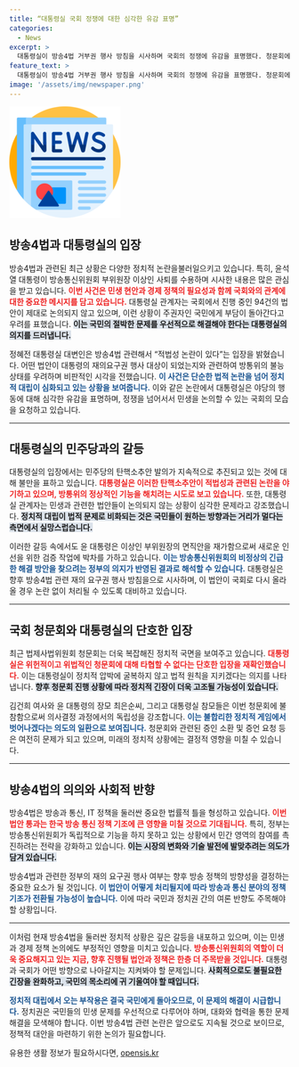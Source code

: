 ```yaml
---
title: “대통령실 국회 정쟁에 대한 심각한 유감 표명”
categories:
  - News
excerpt: >
  대통령실이 방송4법 거부권 행사 방침을 시사하며 국회의 정쟁에 유감을 표명했다. 청문회에 불참한 주요 인사들, 위헌적 청문회에 대한 단호한 입장 등이 주목받고 있다. 국민을 위한 신속한 법안 논의 촉구가 절실하다!
feature_text: >
  대통령실이 방송4법 거부권 행사 방침을 시사하며 국회의 정쟁에 유감을 표명했다. 청문회에 불참한 주요 인사들, 위헌적 청문회에 대한 단호한 입장 등이 주목받고 있다. 국민을 위한 신속한 법안 논의 촉구가 절실하다!
image: '/assets/img/newspaper.png'
---
```


<p><img src="/assets/img/newspaper.png" alt="kimp 속보" /></p>

<h2 data-ke-size="size26">방송4법과 대통령실의 입장</h2>

<p data-ke-size="size16">방송4법과 관련된 최근 상황은 다양한 정치적 논란을불러일으키고 있습니다. 특히, 윤석열 대통령이 방송통신위원회 부위원장 이상인 사퇴를 수용하며 시사한 내용은 많은 관심을 받고 있습니다. <b><span style="color: #ee2323;">이번 사건은 민생 현안과 경제 정책의 필요성과 함께 국회와의 관계에 대한 중요한 메시지를 담고 있습니다.</span></b> 대통령실 관계자는 국회에서 진행 중인 94건의 법안이 제대로 논의되지 않고 있으며, 이런 상황이 주권자인 국민에게 부담이 돌아간다고 우려를 표했습니다. <b><span style="background-color: #21538527;">이는 국민의 절박한 문제를 우선적으로 해결해야 한다는 대통령실의 의지를 드러냅니다.</span></b></p>

<p data-ke-size="size16">정혜전 대통령실 대변인은 방송4법 관련해서 “적법성 논란이 있다”는 입장을 밝혔습니다. 어떤 법안이 대통령의 재의요구권 행사 대상이 되었는지와 관련하여 방통위의 불능 상태를 우려하며 비판적인 시각을 전했습니다. <b><span style="color: #1a5490;">이 사건은 단순한 법적 논란을 넘어 정치적 대립이 심화되고 있는 상황을 보여줍니다.</span></b> 이와 같은 논란에서 대통령실은 야당의 행동에 대해 심각한 유감을 표명하며, 정쟁을 넘어서서 민생을 논의할 수 있는 국회의 모습을 요청하고 있습니다.</p>

<hr>

<h2 data-ke-size="size26">대통령실의 민주당과의 갈등</h2>

<p data-ke-size="size16">대통령실의 입장에서는 민주당의 탄핵소추안 발의가 지속적으로 추진되고 있는 것에 대해 불만을 표하고 있습니다. <b><span style="color: #ee2323;">대통령실은 이러한 탄핵소추안이 적법성과 관련된 논란을 야기하고 있으며, 방통위의 정상적인 기능을 해치려는 시도로 보고 있습니다.</span></b> 또한, 대통령실 관계자는 민생과 관련한 법안들이 논의되지 않는 상황이 심각한 문제라고 강조했습니다. <b><span style="background-color: #21538527;">정치적 대립이 법적 문제로 비화되는 것은 국민들이 원하는 방향과는 거리가 멀다는 측면에서 실망스럽습니다.</span></b></p>

<p data-ke-size="size16">이러한 갈등 속에서도 윤 대통령은 이상인 부위원장의 면직안을 재가함으로써 새로운 인선을 위한 검증 작업에 박차를 가하고 있습니다. <b><span style="color: #1a5490;">이는 방송통신위원회의 비정상의 긴급한 해결 방안을 찾으려는 정부의 의지가 반영된 결과로 해석할 수 있습니다.</span></b> 대통령실은 향후 방송4법 관련 재의 요구권 행사 방침을으로 시사하며, 이 법안이 국회로 다시 올라올 경우 논란 없이 처리될 수 있도록 대비하고 있습니다.</p>

<hr>

<h2 data-ke-size="size26">국회 청문회와 대통령실의 단호한 입장</h2>

<p data-ke-size="size16">최근 법제사법위원회 청문회는 더욱 복잡해진 정치적 국면을 보여주고 있습니다. <b><span style="color: #ee2323;">대통령실은 위헌적이고 위법적인 청문회에 대해 타협할 수 없다는 단호한 입장을 재확인했습니다.</span></b> 이는 대통령실이 정치적 압박에 굴복하지 않고 법적 원칙을 지키겠다는 의지를 나타냅니다. <b><span style="background-color: #21538527;">향후 청문회 진행 상황에 따라 정치적 긴장이 더욱 고조될 가능성이 있습니다.</span></b></p>

<p data-ke-size="size16">김건희 여사와 윤 대통령의 장모 최은순씨, 그리고 대통령실 참모들은 이번 청문회에 불참함으로써 의사결정 과정에서의 독립성을 강조합니다. <b><span style="color: #1a5490;">이는 불합리한 정치적 게임에서 벗어나겠다는 의도의 일환으로 보여집니다.</span></b> 청문회와 관련된 증인 소환 및 증언 요청 등은 여전히 문제가 되고 있으며, 미래의 정치적 상황에는 결정적 영향을 미칠 수 있습니다.</p>

<hr>

<h2 data-ke-size="size26">방송4법의 의의와 사회적 반향</h2>

<p data-ke-size="size16">방송4법은 방송과 통신, IT 정책을 둘러싼 중요한 법률적 틀을 형성하고 있습니다. <b><span style="color: #ee2323;">이번 법안 통과는 한국 방송 통신 정책 기조에 큰 영향을 미칠 것으로 기대됩니다.</span></b> 특히, 정부는 방송통신위원회가 독립적으로 기능을 하지 못하고 있는 상황에서 민간 영역의 참여를 촉진하려는 전략을 강화하고 있습니다. <b><span style="background-color: #21538527;">이는 시장의 변화와 기술 발전에 발맞추려는 의도가 담겨 있습니다.</span></b></p>

<p data-ke-size="size16">방송4법과 관련한 정부의 재의 요구권 행사 여부는 향후 방송 정책의 방향성을 결정하는 중요한 요소가 될 것입니다. <b><span style="color: #1a5490;">이 법안이 어떻게 처리될지에 따라 방송과 통신 분야의 정책 기조가 전환될 가능성이 높습니다.</span></b> 이에 따라 국민과 정치권 간의 여론 반향도 주목해야 할 상황입니다.</p>

<hr>

<p data-ke-size="size16">이처럼 현재 방송4법을 둘러싼 정치적 상황은 깊은 갈등을 내포하고 있으며, 이는 민생과 경제 정책 논의에도 부정적인 영향을 미치고 있습니다. <b><span style="color: #ee2323;">방송통신위원회의 역할이 더욱 중요해지고 있는 지금, 향후 진행될 법안과 정책은 한층 더 주목받을 것입니다.</span></b> 대통령과 국회가 어떤 방향으로 나아갈지는 지켜봐야 할 문제입니다. <b><span style="background-color: #21538527;">사회적으로도 불필요한 긴장을 완화하고, 국민의 목소리에 귀 기울여야 할 때입니다.</span></b></p>

<p data-ke-size="size16"><b><span style="color: #1a5490;">정치적 대립에서 오는 부작용은 결국 국민에게 돌아오므로, 이 문제의 해결이 시급합니다.</span></b> 정치권은 국민들의 민생 문제를 우선적으로 다루어야 하며, 대화와 협력을 통한 문제 해결을 모색해야 합니다. 이번 방송4법 관련 논란은 앞으로도 지속될 것으로 보이므로, 정책적 대안을 마련하기 위한 논의가 필요합니다.</p>

<p data-ke-size="size16"></p>
유용한 생활 정보가 필요하시다면, <a href="https://opensis.kr" rel="dofollow">opensis.kr</a>


